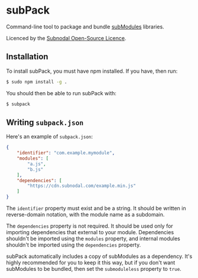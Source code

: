 # subPack
Command-line tool to package and bundle
[subModules](https://github.com/Subnodal/subModules) libraries.

Licenced by the [Subnodal Open-Source Licence](LICENCE.md).

## Installation
To install subPack, you must have npm installed. If you have, then run:

```bash
$ sudo npm install -g .
```

You should then be able to run subPack with:

```bash
$ subpack
```

## Writing `subpack.json`
Here's an example of `subpack.json`:

```json
{
    "identifier": "com.example.mymodule",
    "modules": [
        "a.js",
        "b.js"
    ],
    "dependencies": [
        "https://cdn.subnodal.com/example.min.js"
    ]
}
```

The `identifier` property must exist and be a string. It should be written in
reverse-domain notation, with the module name as a subdomain.

The `dependencies` property is not required. It should be used only for
importing dependencies that external to your module. Dependencies shouldn't be
imported using the `modules` property, and internal modules shouldn't be
imported using the `dependencies` property.

subPack automatically includes a copy of subModules as a dependency. It's highly
recommended for you to keep it this way, but if you don't want subModules to be
bundled, then set the `submoduleless` property to `true`.
